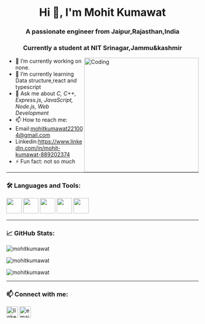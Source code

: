 <h1 align="center">Hi 👋, I'm Mohit Kumawat</h1>
<h3 align="center">A passionate engineer from Jaipur,Rajasthan,India</h3>
<h3 align="center">Currently a student at NIT Srinagar,Jammu&kashmir</h3>

<img align="right" alt="Coding" width="300" src="https://media.giphy.com/media/26tn33aiTi1jkl6H6/giphy.gif">

- 🔭 I’m currently working on none.
- 🌱 I’m currently learning Data structure,react and typescript
- 💬 Ask me about *C, C++, Express.js, JavaScript, Node.js, Web Development*
- 📫 How to reach me:
- Email:mohitkumawat221004@gmail.com
- Linkedin:https://www.linkedin.com/in/mohit-kumawat-889202374
- ⚡ Fun fact: not so much

---

### 🛠️ Languages and Tools:

<p align="left">
  <img src="https://cdn.jsdelivr.net/gh/devicons/devicon/icons/javascript/javascript-original.svg" width="40" height="40"/>
  <img src="https://cdn.jsdelivr.net/gh/devicons/devicon/icons/nodejs/nodejs-original.svg" width="40" height="40"/>
  <img src="https://cdn.jsdelivr.net/gh/devicons/devicon/icons/react/react-original.svg" width="40" height="40"/>
  <img src="https://cdn.jsdelivr.net/gh/devicons/devicon/icons/html5/html5-original.svg" width="40" height="40"/>
  <img src="https://cdn.jsdelivr.net/gh/devicons/devicon/icons/css3/css3-original.svg" width="40" height="40"/>
  <!-- Add or remove icons as needed -->
</p>

---

### 📈 GitHub Stats:

<p align="left">
  <img src="https://github-readme-stats.vercel.app/api?username=mohitkumawat&show_icons=true&locale=en" alt="mohitkumawat" />
</p>

<p align="left">
  <img src="https://github-readme-streak-stats.herokuapp.com/?user=mohitkumawat" alt="mohitkumawat" />
</p>

<p align="left">
  <img src="https://github-readme-stats.vercel.app/api/top-langs?username=mohitkumawat&show_icons=true&locale=en&layout=compact" alt="mohitkumawat" />
</p>

---

### 📫 Connect with me:
<p align="left">
  <a href="https://linkedin.com/in/your-profile" target="blank"><img align="center" src="https://cdn.jsdelivr.net/gh/devicons/devicon/icons/linkedin/linkedin-original.svg" alt="linkedin" width="30" /></a>
  <a href="mailto:your@email.com"><img align="center" src="https://cdn-icons-png.flaticon.com/512/732/732200.png" alt="email" width="30" /></a>
</p>
